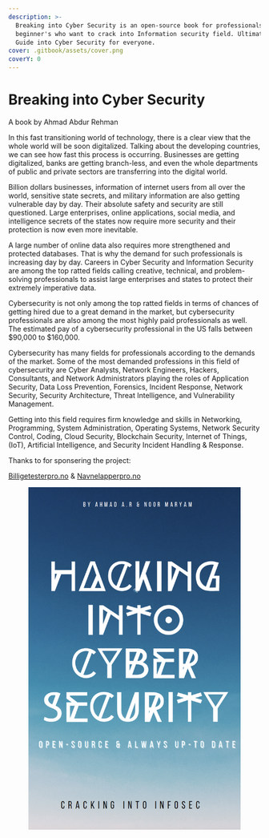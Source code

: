```yaml
---
description: >-
  Breaking into Cyber Security is an open-source book for professionals and
  beginner's who want to crack into Information security field. Ultimate career
  Guide into Cyber Security for everyone.
cover: .gitbook/assets/cover.png
coverY: 0
---
```


# Breaking into Cyber Security

A book by Ahmad Abdur Rehman

In this fast transitioning world of technology, there is a clear view that the whole world will be soon digitalized. Talking about the developing countries, we can see how fast this process is occurring. Businesses are getting digitalized, banks are getting branch-less, and even the whole departments of public and private sectors are transferring into the digital world.



Billion dollars businesses, information of internet users from all over the world, sensitive state secrets, and military information are also getting vulnerable day by day. Their absolute safety and security are still questioned. Large enterprises, online applications, social media, and intelligence secrets of the states now require more security and their protection is now even more inevitable.

A large number of online data also requires more strengthened and protected databases. That is why the demand for such professionals is increasing day by day. Careers in Cyber Security and Information Security are among the top ratted fields calling creative, technical, and problem-solving professionals to assist large enterprises and states to protect their extremely imperative data.

Cybersecurity is not only among the top ratted fields in terms of chances of getting hired due to a great demand in the market, but cybersecurity professionals are also among the most highly paid professionals as well. The estimated pay of a cybersecurity professional in the US falls between $90,000 to $160,000.

Cybersecurity has many fields for professionals according to the demands of the market. Some of the most demanded professions in this field of cybersecurity are Cyber Analysts, Network Engineers, Hackers, Consultants, and Network Administrators playing the roles of Application Security, Data Loss Prevention, Forensics, Incident Response, Network Security, Security Architecture, Threat Intelligence, and Vulnerability Management.

Getting into this field requires firm knowledge and skills in Networking, Programming, System Administration, Operating Systems, Network Security Control, Coding, Cloud Security, Blockchain Security, Internet of Things, (IoT), Artificial Intelligence, and Security Incident Handling & Response.

Thanks to for sponsering the project:

[Billigetesterpro.no](https://billigetesterpro.no/) & [Navnelapperpro.no](https://navnelapperpro.no/p/navnelapper/)

<figure><img src=".gitbook/assets/cover.png" alt=""><figcaption></figcaption></figure>

